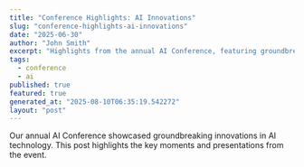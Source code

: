 ```yaml
---
title: "Conference Highlights: AI Innovations"
slug: "conference-highlights-ai-innovations"
date: "2025-06-30"
author: "John Smith"
excerpt: "Highlights from the annual AI Conference, featuring groundbreaking innovations."
tags:
  - conference
  - ai
published: true
featured: true
generated_at: "2025-08-10T06:35:19.542272"
layout: "post"
---
```


Our annual AI Conference showcased groundbreaking innovations in AI technology. This post highlights the key moments and presentations from the event.